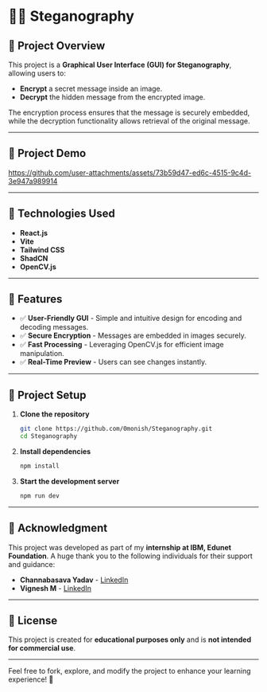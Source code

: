 # 🕵️‍♂️ Steganography

## 📌 Project Overview
This project is a **Graphical User Interface (GUI) for Steganography**, allowing users to:
- **Encrypt** a secret message inside an image.
- **Decrypt** the hidden message from the encrypted image.

The encryption process ensures that the message is securely embedded, while the decryption functionality allows retrieval of the original message.

---

## 📸 Project Demo

https://github.com/user-attachments/assets/73b59d47-ed6c-4515-9c4d-3e947a989914

---

## 🚀 Technologies Used
- **React.js**
- **Vite**
- **Tailwind CSS**
- **ShadCN**
- **OpenCV.js**

---

## 🎨 Features
- ✅ **User-Friendly GUI** - Simple and intuitive design for encoding and decoding messages.
- ✅ **Secure Encryption** - Messages are embedded in images securely.
- ✅ **Fast Processing** - Leveraging OpenCV.js for efficient image manipulation.
- ✅ **Real-Time Preview** - Users can see changes instantly.

---

## 📂 Project Setup
1. **Clone the repository**
   ```bash
   git clone https://github.com/0monish/Steganography.git
   cd Steganography
   ```
2. **Install dependencies**
   ```bash
   npm install
   ```
3. **Start the development server**
   ```bash
   npm run dev
   ```

---

## 🙏 Acknowledgment
This project was developed as part of my **internship at IBM, Edunet Foundation**.
A huge thank you to the following individuals for their support and guidance:
- **Channabasava Yadav** - [LinkedIn](https://www.linkedin.com/in/channabasava-yadav-2b1a06b0)
- **Vignesh M** - [LinkedIn](https://www.linkedin.com/in/vickysanthosheee)

---

## 📜 License
This project is created for **educational purposes only** and is **not intended for commercial use**.

---

Feel free to fork, explore, and modify the project to enhance your learning experience! 🚀
